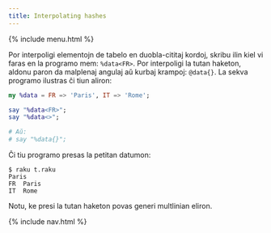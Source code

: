 ```yaml
---
title: Interpolating hashes
---
```


{% include menu.html %}

Por interpoligi elementojn de tabelo en duobla-cititaj kordoj, skribu ilin kiel vi faras en la programo mem: `%data<FR>`. Por interpoligi la tutan haketon, aldonu paron da malplenaj angulaj aŭ kurbaj krampoj: `@data{}`. La sekva programo ilustras ĉi tiun aliron:

```raku
my %data = FR => 'Paris', IT => 'Rome';

say "%data<FR>";
say "%data<>";

# Aŭ:
# say "%data{}";
```

Ĉi tiu programo presas la petitan datumon:

```console
$ raku t.raku
Paris
FR	Paris
IT	Rome
```

Notu, ke presi la tutan haketon povas generi multlinian eliron.

{% include nav.html %}